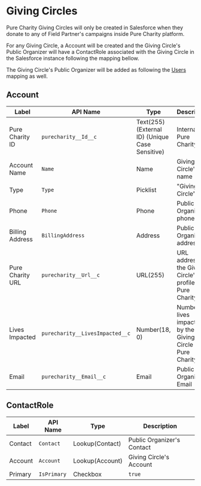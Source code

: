 # Giving Circles

Pure Charity Giving Circles will only be created in Salesforce when they donate to any of Field Partner's campaigns inside Pure Charity platform.

For any Giving Circle, a Account will be created and the Giving Circle's Public Organizer will have a ContactRole associated with the Giving Circle in the Salesforce instance following the mapping bellow.

The Giving Circle's Public Organizer will be added as following the [Users](users.md) mapping as well.

## Account

Label | API Name | Type | Description
--- | --- | --- | ---
Pure Charity ID | `purecharity__Id__c` | Text(255) (External ID) (Unique Case Sensitive) | Internal Pure Charity ID
Account Name | `Name` | Name | Giving Circle's name
Type | `Type` | Picklist | "Giving Circle"
Phone | `Phone` | Phone | Public Organizer's phone
Billing Address | `BillingAddress` | Address | Public Organizer's address
Pure Charity URL | `purecharity__Url__c` | URL(255) | URL address to the Giving Circle's profile on Pure Charity
Lives Impacted | `purecharity__LivesImpacted__c` | Number(18, 0) | Number of lives impacted by the Giving Circle on Pure Charity
Email | `purecharity__Email__c` | Email | Public Organizer's Email

## ContactRole

Label | API Name | Type | Description
--- | --- | --- | ---
Contact | `Contact` | Lookup(Contact) | Public Organizer's Contact
Account | `Account` | Lookup(Account) | Giving Circle's Account
Primary | `IsPrimary` | Checkbox | `true`
